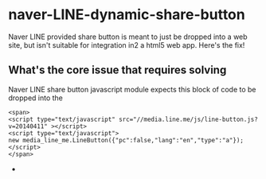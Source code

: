 # naver-LINE-dynamic-share-button

Naver LINE provided share button is meant to just be dropped into a web site, but isn't suitable for integration in2 a html5 web app. Here's the fix!

What's the core issue that  requires solving
-------------------------------------------------

Naver LINE share button javascript module expects this block of code to be dropped into the <body>

```
<span>
<script type="text/javascript" src="//media.line.me/js/line-button.js?v=20140411" ></script>
<script type="text/javascript">
new media_line_me.LineButton({"pc":false,"lang":"en","type":"a"});
</script>
</span>
```

* <script> blocks don't belong in the <body>

* "lang" is hardcoded

* can't specify an element (selector) to attach the share button to

* URL is hardcoded as the current page url

* The share button design is **UGLY**. Someone gift a glossy rounded corners button 79px * 27px plz

Naver supplied API
---------------------

Naver LINE js API provides one entry point, 

```media_line_me.LineButton(option)```

[Source: Naver LINE install docs](https://media.line.me/howto/en/)

Which expects to attach an <a> and <img> into the <span> parent of the script block. Which can't be in the <head>. So NAVER gives only one option, copy and pasting the entire block of code **as is** in2 the <body>

naver-LINE-dynamic-share-button
----------------------------------

The single entry point now accepts a selector. LINE share button is placed **after** the $selector element

```media_line_me.LineButton(option, $selector)```

##Example usage

```media_line_me.LineButton( {"pc":false,"lang":gplusLang,"type":"a","text":strShareTitle,"withUrl":true, "href": strShareUrl}, $('#click-to-fb-share') );```

Can pass in both a dynamic lang, text and href

## CSS styling

The naver LINE share button consists of an <img> within an <a> CSS classes are provided for both

* `.naver-line-a`

* `.naver-line-img`



